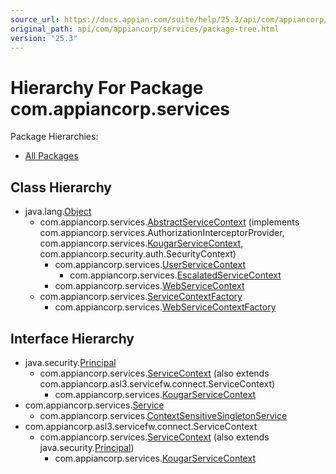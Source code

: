 ```yaml
---
source_url: https://docs.appian.com/suite/help/25.3/api/com/appiancorp/services/package-tree.html
original_path: api/com/appiancorp/services/package-tree.html
version: "25.3"
---
```


# Hierarchy For Package com.appiancorp.services

Package Hierarchies:

-   [All Packages](../../../overview-tree.html)

## Class Hierarchy

-   java.lang.[Object](https://docs.oracle.com/en/java/javase/17/docs/api/java.base/java/lang/Object.html "class or interface in java.lang")
    -   com.appiancorp.services.[AbstractServiceContext](AbstractServiceContext.html "class in com.appiancorp.services") (implements com.appiancorp.services.AuthorizationInterceptorProvider, com.appiancorp.services.[KougarServiceContext](KougarServiceContext.html "interface in com.appiancorp.services"), com.appiancorp.security.auth.SecurityContext)
        -   com.appiancorp.services.[UserServiceContext](UserServiceContext.html "class in com.appiancorp.services")
            -   com.appiancorp.services.[EscalatedServiceContext](EscalatedServiceContext.html "class in com.appiancorp.services")
        -   com.appiancorp.services.[WebServiceContext](WebServiceContext.html "class in com.appiancorp.services")
    -   com.appiancorp.services.[ServiceContextFactory](ServiceContextFactory.html "class in com.appiancorp.services")
        -   com.appiancorp.services.[WebServiceContextFactory](WebServiceContextFactory.html "class in com.appiancorp.services")

## Interface Hierarchy

-   java.security.[Principal](https://docs.oracle.com/en/java/javase/17/docs/api/java.base/java/security/Principal.html "class or interface in java.security")
    -   com.appiancorp.services.[ServiceContext](ServiceContext.html "interface in com.appiancorp.services") (also extends com.appiancorp.asl3.servicefw.connect.ServiceContext)
        -   com.appiancorp.services.[KougarServiceContext](KougarServiceContext.html "interface in com.appiancorp.services")
-   com.appiancorp.services.[Service](Service.html "interface in com.appiancorp.services")
    -   com.appiancorp.services.[ContextSensitiveSingletonService](ContextSensitiveSingletonService.html "interface in com.appiancorp.services")
-   com.appiancorp.asl3.servicefw.connect.ServiceContext
    -   com.appiancorp.services.[ServiceContext](ServiceContext.html "interface in com.appiancorp.services") (also extends java.security.[Principal](https://docs.oracle.com/en/java/javase/17/docs/api/java.base/java/security/Principal.html "class or interface in java.security"))
        -   com.appiancorp.services.[KougarServiceContext](KougarServiceContext.html "interface in com.appiancorp.services")